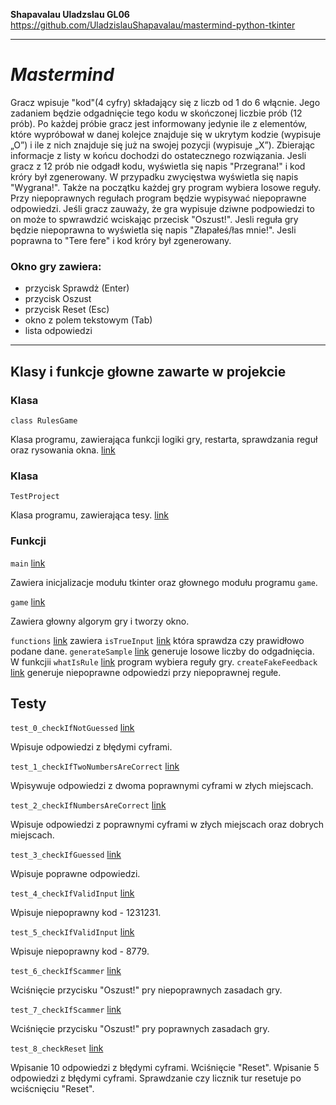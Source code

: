**Shapavalau Uladzslau GL06**
https://github.com/UladzislauShapavalau/mastermind-python-tkinter

---

# _Mastermind_
Gracz wpisuje "kod"(4 cyfry) składający się z liczb od 1 do 6 włącnie. Jego zadaniem będzie odgadnięcie tego kodu w skończonej liczbie prób (12 prób). Po każdej próbie gracz jest informowany jedynie ile z elementów, które wypróbował w danej kolejce znajduje się w ukrytym kodzie (wypisuje „O”) i ile z nich znajduje się już na swojej pozycji (wypisuje „X”). Zbierając informacje z listy w końcu dochodzi do ostatecznego rozwiązania. Jesli gracz z 12 prób nie odgadł kodu, wyświetla się napis "Przegrana!" i kod króry był zgenerowany. W przypadku zwycięstwa wyświetla się napis "Wygrana!". Także na początku każdej gry program wybiera losowe reguły. Przy niepoprawnych regułach program będzie wypisywać niepoprawne odpowiedzi. Jeśli gracz zauważy, że gra wypisuje dziwne podpowiedzi to on może to spwrawdzić wciskając przecisk "Oszust!". Jesli reguła gry będzie niepoprawna to wyświetla się napis "Złapałeś/łas mnie!". Jesli poprawna to "Tere fere" i kod króry był zgenerowany.

### Okno gry  zawiera:
- przycisk Sprawdż (Enter)
- przycisk Oszust
- przycisk Reset (Esc)
- okno z polem tekstowym (Tab)
- lista odpowiedzi

---

Klasy i funkcje głowne zawarte w projekcie
---
### Klasa 
```
class RulesGame
```
Klasa programu, zawierająca funkcji logiki gry, restarta, sprawdzania reguł oraz rysowania okna.
[link](https://github.com/UladzislauShapavalau/mastermind-python-tkinter/blob/642f94584504ab2207eee4bf8f3404c3ed656404/game.py#L5)
### Klasa
```
TestProject
```
Klasa programu, zawierająca tesy. [link](https://github.com/UladzislauShapavalau/mastermind-python-tkinter/blob/642f94584504ab2207eee4bf8f3404c3ed656404/test.py#L7)

### Funkcji
`main` 
[link](https://github.com/UladzislauShapavalau/mastermind-python-tkinter/blob/main/main.py)

Zawiera inicjalizacje modułu tkinter oraz głownego modułu programu `game`. 

`game` 
[link](https://github.com/UladzislauShapavalau/mastermind-python-tkinter/blob/main/game.py)

Zawiera głowny algorym gry i tworzy okno. 

`functions` [link](https://github.com/UladzislauShapavalau/mastermind-python-tkinter/blob/642f94584504ab2207eee4bf8f3404c3ed656404/functions.py) zawiera `isTrueInput` [link](https://github.com/UladzislauShapavalau/mastermind-python-tkinter/blob/642f94584504ab2207eee4bf8f3404c3ed656404/functions.py#L5) która sprawdza czy prawidłowo podane dane. `generateSample` [link](https://github.com/UladzislauShapavalau/mastermind-python-tkinter/blob/642f94584504ab2207eee4bf8f3404c3ed656404/functions.py#L21) generuje losowe liczby do odgadnięcia. W funkcjii `whatIsRule` [link](https://github.com/UladzislauShapavalau/mastermind-python-tkinter/blob/642f94584504ab2207eee4bf8f3404c3ed656404/functions.py#L25) program wybiera reguły gry. `createFakeFeedback` [link](https://github.com/UladzislauShapavalau/mastermind-python-tkinter/blob/642f94584504ab2207eee4bf8f3404c3ed656404/functions.py#L29) generuje niepoprawne odpowiedzi przy niepoprawnej regułe. 

Testy
---
```test_0_checkIfNotGuessed``` 
[link](https://github.com/UladzislauShapavalau/mastermind-python-tkinter/blob/642f94584504ab2207eee4bf8f3404c3ed656404/test.py#L12)


Wpisuje odpowiedzi z błędymi cyframi.

```test_1_checkIfTwoNumbersAreCorrect``` 
[link](https://github.com/UladzislauShapavalau/mastermind-python-tkinter/blob/642f94584504ab2207eee4bf8f3404c3ed656404/test.py#L25)

Wpisywuje odpowiedzi z dwoma poprawnymi cyframi w złych miejscach.

```test_2_checkIfNumbersAreCorrect```
[link](https://github.com/UladzislauShapavalau/mastermind-python-tkinter/blob/642f94584504ab2207eee4bf8f3404c3ed656404/test.py#L38)

Wpisuje odpowiedzi z poprawnymi cyframi w złych miejscach oraz dobrych miejscach.

```test_3_checkIfGuessed```
[link](https://github.com/UladzislauShapavalau/mastermind-python-tkinter/blob/642f94584504ab2207eee4bf8f3404c3ed656404/test.py#L53)

Wpisuje poprawne odpowiedzi.

```test_4_checkIfValidInput``` 
[link](https://github.com/UladzislauShapavalau/mastermind-python-tkinter/blob/642f94584504ab2207eee4bf8f3404c3ed656404/test.py#L66)

Wpisuje niepoprawny kod - 1231231.

```test_5_checkIfValidInput``` 
[link](https://github.com/UladzislauShapavalau/mastermind-python-tkinter/blob/642f94584504ab2207eee4bf8f3404c3ed656404/test.py#L74)

Wpisuje niepoprawny kod - 8779.

```test_6_checkIfScammer``` 
[link](https://github.com/UladzislauShapavalau/mastermind-python-tkinter/blob/642f94584504ab2207eee4bf8f3404c3ed656404/test.py#L83)

Wciśnięcie przycisku "Oszust!" pry niepoprawnych zasadach gry.

```test_7_checkIfScammer```
[link](https://github.com/UladzislauShapavalau/mastermind-python-tkinter/blob/642f94584504ab2207eee4bf8f3404c3ed656404/test.py#L94)

Wciśnięcie przycisku "Oszust!" pry poprawnych zasadach gry.

```test_8_checkReset``` 
[link](https://github.com/UladzislauShapavalau/mastermind-python-tkinter/blob/642f94584504ab2207eee4bf8f3404c3ed656404/test.py#L105)

Wpisanie 10 odpowiedzi z błędymi cyframi. Wciśnięcie "Reset". Wpisanie 5 odpowiedzi z błędymi cyframi. Sprawdzanie czy licznik tur resetuje po wciścnięciu "Reset".
